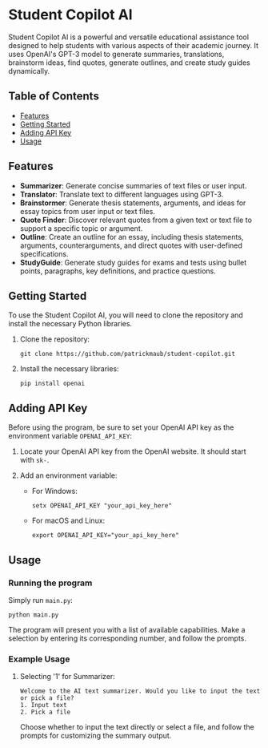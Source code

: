 # Student Copilot AI

Student Copilot AI is a powerful and versatile educational assistance tool designed to help students with various aspects of their academic journey. It uses OpenAI's GPT-3 model to generate summaries, translations, brainstorm ideas, find quotes, generate outlines, and create study guides dynamically.

## Table of Contents
- [Features](#features)
- [Getting Started](#getting-started)
- [Adding API Key](#adding-api-key)
- [Usage](#usage)

## Features

- **Summarizer**: Generate concise summaries of text files or user input.
- **Translator**: Translate text to different languages using GPT-3.
- **Brainstormer**: Generate thesis statements, arguments, and ideas for essay topics from user input or text files.
- **Quote Finder**: Discover relevant quotes from a given text or text file to support a specific topic or argument.
- **Outline**: Create an outline for an essay, including thesis statements, arguments, counterarguments, and direct quotes with user-defined specifications.
- **StudyGuide**: Generate study guides for exams and tests using bullet points, paragraphs, key definitions, and practice questions.

## Getting Started

To use the Student Copilot AI, you will need to clone the repository and install the necessary Python libraries.

1. Clone the repository:

   ```
   git clone https://github.com/patrickmaub/student-copilot.git
   ```

2. Install the necessary libraries:

   ```
   pip install openai
   ```

## Adding API Key

Before using the program, be sure to set your OpenAI API key as the environment variable `OPENAI_API_KEY`:

1. Locate your OpenAI API key from the OpenAI website. It should start with `sk-`.

2. Add an environment variable:

   - For Windows:
     ```
     setx OPENAI_API_KEY "your_api_key_here"
     ```

   - For macOS and Linux:
     ```
     export OPENAI_API_KEY="your_api_key_here"
     ```

## Usage

### Running the program
Simply run `main.py`:
```
python main.py
```

The program will present you with a list of available capabilities. Make a selection by entering its corresponding number, and follow the prompts.

### Example Usage

1. Selecting '1' for Summarizer:

   ```
   Welcome to the AI text summarizer. Would you like to input the text or pick a file?
   1. Input text
   2. Pick a file
   ```

   Choose whether to input the text directly or select a file, and follow the prompts for customizing the summary output.
